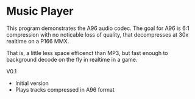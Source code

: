 # Music Player

This program demonstrates the A96 audio codec. The goal for A96 is 6:1
compression with no noticable loss of quality, that decompresses at 30x
realtime on a P166 MMX.

That is, a little less space efficenct than MP3, but fast enough to background
decode on the fly in realtime in a game.

V0.1
- Initial version
- Plays tracks compressed in A96 format


